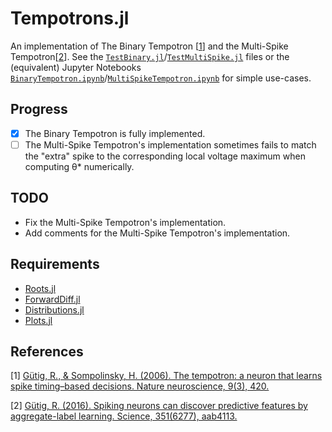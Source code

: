 # Tempotrons.jl
An implementation of The Binary Tempotron [[1](#references)] and the Multi-Spike Tempotron[[2](#references)]. See the [`TestBinary.jl`](https://github.com/bci4cpl/Tempotrons.jl/blob/master/TestBinary.jl)/[`TestMultiSpike.jl`](https://github.com/bci4cpl/Tempotrons.jl/blob/master/TestMultiSpike.jl) files or the (equivalent) Jupyter Notebooks [`BinaryTempotron.ipynb`](https://github.com/bci4cpl/Tempotrons.jl/blob/master/BinaryTempotron.ipynb)/[`MultiSpikeTempotron.ipynb`](https://github.com/bci4cpl/Tempotrons.jl/blob/master/MultiSpikeTempotron.ipynb) for simple use-cases.

## Progress
- [x] The Binary Tempotron is fully implemented.
- [ ] The Multi-Spike Tempotron's implementation sometimes fails to match the "extra" spike to the corresponding local voltage maximum when computing θ* numerically.

## TODO
* Fix the Multi-Spike Tempotron's implementation.
* Add comments for the Multi-Spike Tempotron's implementation.

## Requirements
* [Roots.jl](https://github.com/JuliaMath/Roots.jl)
* [ForwardDiff.jl](https://github.com/JuliaDiff/ForwardDiff.jl)
* [Distributions.jl](https://github.com/JuliaStats/Distributions.jl)
* [Plots.jl](juliaplots.org)

## References
[1] [Gütig, R., & Sompolinsky, H. (2006). The tempotron: a neuron that learns spike timing–based decisions. Nature neuroscience, 9(3), 420.](https://www.nature.com/articles/nn1643)

[2] [Gütig, R. (2016). Spiking neurons can discover predictive features by aggregate-label learning. Science, 351(6277), aab4113.](https://science.sciencemag.org/content/351/6277/aab4113)
